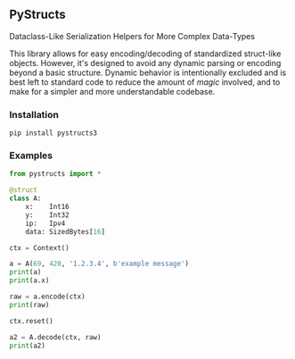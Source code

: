 PyStructs
---------
Dataclass-Like Serialization Helpers for More Complex Data-Types

This library allows for easy encoding/decoding of standardized struct-like
objects. However, it's designed to avoid any dynamic parsing or encoding
beyond a basic structure. Dynamic behavior is intentionally excluded and 
is best left to standard code to reduce the amount of _magic_ involved,
and to make for a simpler and more understandable codebase.

### Installation

```
pip install pystructs3
```

### Examples

```python
from pystructs import *

@struct
class A:
    x:    Int16
    y:    Int32
    ip:   Ipv4
    data: SizedBytes[16]

ctx = Context()

a = A(69, 420, '1.2.3.4', b'example message')
print(a)
print(a.x)

raw = a.encode(ctx)
print(raw)

ctx.reset()

a2 = A.decode(ctx, raw)
print(a2)
```

